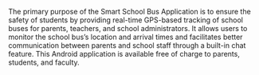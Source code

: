 The primary purpose of the Smart School Bus Application is to ensure the safety of students by providing real-time GPS-based tracking of school buses for parents, teachers, and school administrators.
It allows users to monitor the school bus’s location and arrival times and facilitates better communication between parents and school staff through a built-in chat feature. 
This Android application is available free of charge to parents, students, and faculty.


